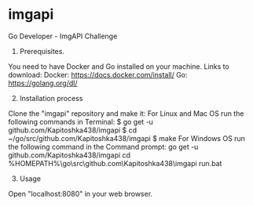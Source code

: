 # imgapi
Go Developer - ImgAPI Challenge

1. Prerequisites.

You need to have Docker and Go installed on your machine. Links to download:
Docker:
https://docs.docker.com/install/
Go:
https://golang.org/dl/

2. Installation process

Clone the "imgapi" repository and make it:
  For Linux and Mac OS run the following commands in Terminal:
    $ go get -u github.com/Kapitoshka438/imgapi
    $ cd ~/go/src/github.com/Kapitoshka438/imgapi
    $ make
  For Windows OS run the following command in the Command prompt:
    go get -u github.com/Kapitoshka438/imgapi
    cd %HOMEPATH%\go\src\github.com\Kapitoshka438\imgapi
    run.bat

3. Usage

Open "localhost:8080" in your web browser.
